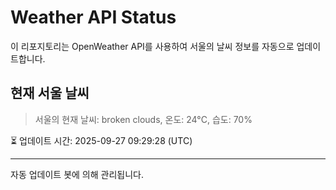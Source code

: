 
# Weather API Status

이 리포지토리는 OpenWeather API를 사용하여 서울의 날씨 정보를 자동으로 업데이트합니다.

## 현재 서울 날씨
> 서울의 현재 날씨: broken clouds, 온도: 24°C, 습도: 70%

⏳ 업데이트 시간: 2025-09-27 09:29:28 (UTC)

---
자동 업데이트 봇에 의해 관리됩니다.
